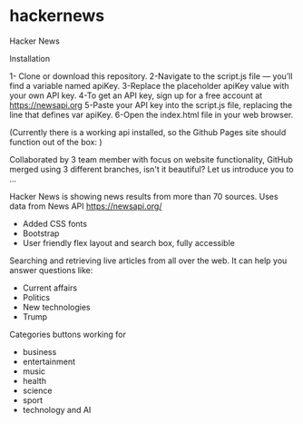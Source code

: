 # hackernews

Hacker News

Installation

1- Clone or download this repository.
2-Navigate to the script.js file — you’ll find a variable named apiKey.
3-Replace the placeholder apiKey value with your own API key.
4-To get an API key, sign up for a free account at https://newsapi.org
5-Paste your API key into the script.js file, replacing the line that defines var apiKey.
6-Open the index.html file in your web browser.

(Currently there is a working api installed, so the Github Pages site should function out of the box: )

Collaborated by 3 team member with focus on website functionality, GitHub merged using 3 different branches, isn't it beautiful? Let us introduce you to ...

Hacker News is showing news results from more than 70 sources. Uses data from News API https://newsapi.org/

- Added CSS fonts
- Bootstrap
- User friendly flex layout and search box, fully accessible

Searching and retrieving live articles from all over the web. It can help you answer questions like:

- Current affairs
- Politics
- New technologies
- Trump

Categories buttons working for

- business
- entertainment
- music
- health
- science
- sport
- technology and AI
